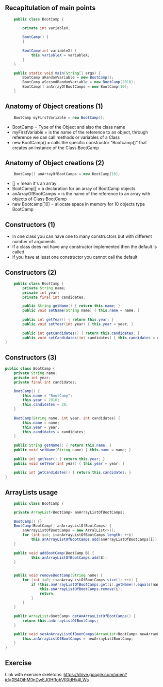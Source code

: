 ## Recapitulation of main points

```java
	public class BootCamp {

		private int variableX;	
		
		BootCamp() {
		}
	
		BootCamp(int variableX) {
			this.variableX = variableX;	
		}	
	}
```

```java
	public static void main(String[] args) {
		BootCamp aRandomVariable = new BootCamp();
		BootCamp aSecondRandomVariable = new BootCamp(2016);
		BootCamp[] anArrayOfBootCamps = new BootCamp[10];
	}
```


## Anatomy of Object creations (1)
```java
	BootCamp myFirstVariable = new BootCamp();
```
* BootCamp = Type of the Object and also the class name
* myFirstVariable = is the name of the reference to an object, through reference we can call methods or variables of a Class
* new BootCamp() = calls the specific constructor "Bootcamp()" that creates an instance of the Class BootCamp


## Anatomy of Object creations (2)
```java
	BootCamp[] anArrayOfBootCamps = new BootCamp[10];
```
* [] = mean it's an array
* BootCamp[] = a declaration for an array of BootCamp objects
* anArrayOfBootCamps = is the name of the reference to an array with objects of Class BootCamp
* new Bootcamp[10] = allocate space in memory for 10 objects type BootCamp


## Constructors (1)
* In one class you can have one to many constructors but with different number of arguments
* If a class does not have any constructor implemented then the default is called 
* If you have at least one constructor you cannot call the default


## Constructors (2)
```java
	public class BootCamp {
		private String name;
		private int year;
		private final int candidates;

		public String getName() { return this.name; }
		public void setName(String name) { this.name = name; }
	
		public int getYear() { return this.year; }	
		public void setYear(int year) { this.year = year; }	
	
		public int getCandidates() { return this.candidates; }	
		public void setCandidates(int candidates) { this.candidates = candidates; }	
}
```


## Constructors (3)
```java
public class BootCamp {
	private String name;
	private int year;
	private final int candidates;

	BootCamp() {
		this.name = "BootCamp";
		this.year = 2016;
		this.candidates = 28;
	}
	
	BootCamp(String name, int year, int candidates) {
		this.name = name;
		this.year = year;
		this.candidates = candidates;
	}
	
	public String getName() { return this.name; }
	public void setName(String name) { this.name = name; }
	
	public int getYear() { return this.year; }	
	public void setYear(int year) { this.year = year; }	
	
	public int getCandidates() { return this.candidates; }	
}
```


## ArrayLists usage
```java
	public class BootCamp {

	private ArrayList<BootCamp> anArrayListOfBootCamps;
	
	BootCamp() {}
	BootCamp(BootCamp[] anArrayListOfBootCamps) {
		anArrayListOfBootCamps = new ArralList<>();
		for (int i=0; i<anArrayListOfBootCamps.length; ++i)
			this.anArrayListOfBootCamps.add(anArrayListOfBootCamps[i]);
	}
	
	public void addBootCamp(BootCamp B) {
			this.anArrayListOfBootCamps.add(B);	
	}

	
	public void removeBootCamp(String name) {
		for (int i=0; i<anArrayListOfBootCamps.size(); ++i) {
			if (this.anArrayListOfBootCamps.get(i).getName().equals(name)) {
				this.anArrayListOfBootCamps.remove(i);
				return;
			}
		}			
	}
	
	public ArrayList<BootCamp> getAnArrayListOfBootCamps() {
		return this.anArrayListOfBootCamps;
	}

	public void setAnArrayListOfBootCamps(ArrayList<BootCamp> newArrayListBootCamp) {
		this.anArrayListOfBootCamps = newArrayListBootCamp;
	}
}
```


## Exercise 
 Link with exercise skeletons: https://drive.google.com/open?id=0B4OihM0nDwEJOHRobVRXdHk4LWs





